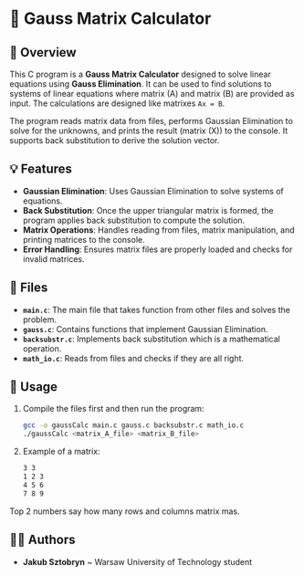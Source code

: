 # 🔢 Gauss Matrix Calculator

## 📝 Overview
This C program is a **Gauss Matrix Calculator** designed to solve linear equations using **Gauss Elimination**. It can be used to find solutions to systems of linear equations where matrix \(A\) and matrix \(B\) are provided as input. The calculations are designed like matrixes ``Ax = B``.

The program reads matrix data from files, performs Gaussian Elimination to solve for the unknowns, and prints the result (matrix \(X\)) to the console. It supports back substitution to derive the solution vector.

## 💡 Features
- **Gaussian Elimination**: Uses Gaussian Elimination to solve systems of equations.
- **Back Substitution**: Once the upper triangular matrix is formed, the program applies back substitution to compute the solution.
- **Matrix Operations**: Handles reading from files, matrix manipulation, and printing matrices to the console.
- **Error Handling**: Ensures matrix files are properly loaded and checks for invalid matrices.

## 📁 Files
- **`main.c`**: The main file that takes function from other files and solves the problem.
- **`gauss.c`**: Contains functions that implement Gaussian Elimination.
- **`backsubstr.c`**: Implements back substitution which is a mathematical operation.
- **`math_io.c`**: Reads from files and checks if they are all right. 

## 🔨 Usage
1. Compile the files first and then run the program:
   ```bash
   gcc -o gaussCalc main.c gauss.c backsubstr.c math_io.c
   ./gaussCalc <matrix_A_file> <matrix_B_file>
2. Example of a matrix:
   ```bash
   3 3
   1 2 3
   4 5 6
   7 8 9
Top 2 numbers say how many rows and columns matrix mas. 
   
## 🙋‍♂️ Authors
- **Jakub Sztobryn** ~ Warsaw University of Technology student
